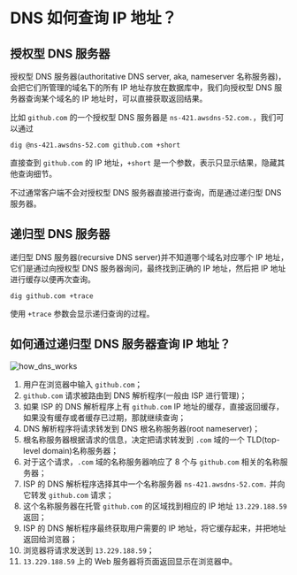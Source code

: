 # DNS 如何查询 IP 地址？

## 授权型 DNS 服务器

授权型 DNS 服务器(authoritative DNS server, aka, nameserver 名称服务器)，会把它们所管理的域名下的所有 IP 地址存放在数据库中，我们向授权型 DNS 服务器查询某个域名的 IP 地址时，可以直接获取返回结果。

比如 `github.com` 的一个授权型 DNS 服务器是 `ns-421.awsdns-52.com.`，我们可以通过

```
dig @ns-421.awsdns-52.com github.com +short
```

直接查到 `github.com` 的 IP 地址，`+short` 是一个参数，表示只显示结果，隐藏其他查询细节。

不过通常客户端不会对授权型 DNS 服务器直接进行查询，而是通过递归型 DNS 服务器。

## 递归型 DNS 服务器

递归型 DNS 服务器(recursive DNS server)并不知道哪个域名对应哪个 IP 地址，它们是通过向授权型 DNS 服务器询问，最终找到正确的 IP 地址，然后把 IP 地址进行缓存以便再次查询。

```
dig github.com +trace
```

使用 `+trace` 参数会显示递归查询的过程。

## 如何通过递归型 DNS 服务器查询 IP 地址？

![how_dns_works](https://cdn.jsdelivr.net/gh/suukii/Articles/assets/dns.png)

1. 用户在浏览器中输入 `github.com`；
2. `github.com` 请求被路由到 DNS 解析程序(一般由 ISP 进行管理)；
3. 如果 ISP 的 DNS 解析程序上有 `github.com` IP 地址的缓存，直接返回缓存，如果没有缓存或者缓存已过期，那就继续查询；
4. DNS 解析程序将请求转发到 DNS 根名称服务器(root nameserver)；
5. 根名称服务器根据请求的信息，决定把请求转发到 `.com` 域的一个 TLD(top-level domain)名称服务器；
6. 对于这个请求，`.com` 域的名称服务器响应了 8 个与 `github.com` 相关的名称服务器；
7. ISP 的 DNS 解析程序选择其中一个名称服务器 `ns-421.awsdns-52.com.` 并向它转发 `github.com` 请求；
8. 这个名称服务器在托管 `github.com` 的区域找到相应的 IP 地址 `13.229.188.59` 返回；
9. ISP 的 DNS 解析程序最终获取用户需要的 IP 地址，将它缓存起来，并把地址返回给浏览器；
10. 浏览器将请求发送到 `13.229.188.59`；
11. `13.229.188.59` 上的 Web 服务器将页面返回显示在浏览器中。
